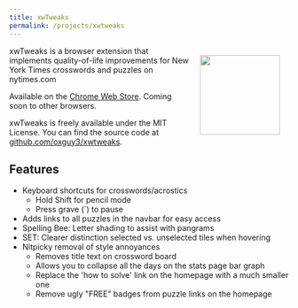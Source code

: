 ```yaml
---
title: xwTweaks
permalink: /projects/xwtweaks
---
```

<img src="{{ site.url }}/assets/xwtweaks.svg" style="float:right; height:144px; width:144px; margin:16px;" />

xwTweaks is a browser extension that implements quality-of-life improvements for New York Times crosswords and puzzles on nytimes.com

Available on the [Chrome Web Store](https://chrome.google.com/webstore/detail/xwtweaks/pfapghjomdfklhmpmbapnjkichhljjpb). Coming soon to other browsers.

xwTweaks is freely available under the MIT License. You can find the source code at [github.com/oxguy3/xwtweaks](https://github.com/oxguy3/xwtweaks).

## Features
* Keyboard shortcuts for crosswords/acrostics
    * Hold Shift for pencil mode
    * Press grave (\`) to pause
* Adds links to all puzzles in the navbar for easy access
* Spelling Bee: Letter shading to assist with pangrams
* SET: Clearer distinction selected vs. unselected tiles when hovering
* Nitpicky removal of style annoyances
    * Removes title text on crossword board
    * Allows you to collapse all the days on the stats page bar graph
    * Replace the 'how to solve' link on the homepage with a much smaller one
    * Remove ugly "FREE" badges from puzzle links on the homepage
